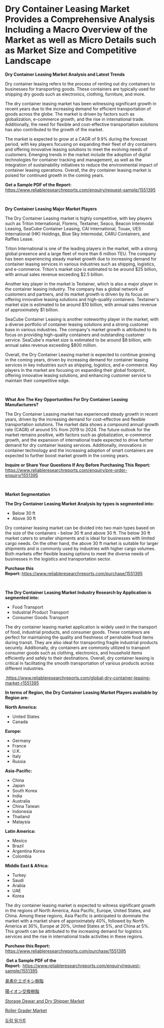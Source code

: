 <p><h1>Dry Container Leasing Market Provides a Comprehensive Analysis Including a Macro Overview of the Market as well as Micro Details such as Market Size and Competitive Landscape</h1></p><p><strong>Dry Container Leasing Market Analysis and Latest Trends</strong></p>
<p><p>Dry container leasing refers to the process of renting out dry containers to businesses for transporting goods. These containers are typically used for shipping dry goods such as electronics, clothing, furniture, and more.</p><p>The dry container leasing market has been witnessing significant growth in recent years due to the increasing demand for efficient transportation of goods across the globe. The market is driven by factors such as globalization, e-commerce growth, and the rise in international trade. Additionally, the need for flexible and cost-effective transportation solutions has also contributed to the growth of the market.</p><p>The market is expected to grow at a CAGR of 9.9% during the forecast period, with key players focusing on expanding their fleet of dry containers and offering innovative leasing solutions to meet the evolving needs of customers. Emerging trends in the market include the adoption of digital technologies for container tracking and management, as well as the integration of sustainability initiatives to reduce the environmental impact of container leasing operations. Overall, the dry container leasing market is poised for continued growth in the coming years.</p></p>
<p><strong>Get a Sample PDF of the Report:&nbsp;</strong> <a href="https://www.reliableresearchreports.com/enquiry/request-sample/1551395">https://www.reliableresearchreports.com/enquiry/request-sample/1551395</a></p>
<p>&nbsp;</p>
<p><strong>Dry Container Leasing Major Market Players</strong></p>
<p><p>The Dry Container Leasing market is highly competitive, with key players such as Triton International, Florens, Textainer, Seaco, Beacon Intermodal Leasing, SeaCube Container Leasing, CAI International, Touax, UES International (HK) Holdings, Blue Sky Intermodal, CARU Containers, and Raffles Lease.</p><p>Triton International is one of the leading players in the market, with a strong global presence and a large fleet of more than 6 million TEU. The company has been experiencing steady market growth due to increasing demand for container leasing services in various industries such as shipping, logistics, and e-commerce. Triton's market size is estimated to be around $25 billion, with annual sales revenue exceeding $2.5 billion.</p><p>Another key player in the market is Textainer, which is also a major player in the container leasing industry. The company has a global network of customers and partners, and its market growth is driven by its focus on offering innovative leasing solutions and high-quality containers. Textainer's market size is estimated to be around $10 billion, with annual sales revenue of approximately $1 billion.</p><p>SeaCube Container Leasing is another noteworthy player in the market, with a diverse portfolio of container leasing solutions and a strong customer base in various industries. The company's market growth is attributed to its focus on providing high-quality containers and outstanding customer service. SeaCube's market size is estimated to be around $8 billion, with annual sales revenue exceeding $800 million.</p><p>Overall, the Dry Container Leasing market is expected to continue growing in the coming years, driven by increasing demand for container leasing services in key industries such as shipping, logistics, and e-commerce. Key players in the market are focusing on expanding their global footprint, offering innovative leasing solutions, and enhancing customer service to maintain their competitive edge.</p></p>
<p>&nbsp;</p>
<p><strong>What Are The Key Opportunities For Dry Container Leasing Manufacturers?</strong></p>
<p><p>The Dry Container Leasing market has experienced steady growth in recent years, driven by the increasing demand for cost-effective and flexible transportation solutions. The market data shows a compound annual growth rate (CAGR) of around 5% from 2019 to 2024. The future outlook for the market remains positive, with factors such as globalization, e-commerce growth, and the expansion of international trade expected to drive further demand for dry container leasing services. Additionally, innovations in container technology and the increasing adoption of smart containers are expected to further boost market growth in the coming years.</p></p>
<p><strong>Inquire or Share Your Questions If Any Before Purchasing This Report:</strong> <a href="https://www.reliableresearchreports.com/enquiry/pre-order-enquiry/1551395">https://www.reliableresearchreports.com/enquiry/pre-order-enquiry/1551395</a></p>
<p>&nbsp;</p>
<p><strong>Market Segmentation</strong></p>
<p><strong>The Dry Container Leasing Market Analysis by types is segmented into:</strong></p>
<p><ul><li>Below 30 ft</li><li>Above 30 ft</li></ul></p>
<p><p>Dry container leasing market can be divided into two main types based on the size of the containers - below 30 ft and above 30 ft. The below 30 ft market caters to smaller shipments and is ideal for businesses with limited cargo needs. On the other hand, the above 30 ft market is suitable for larger shipments and is commonly used by industries with higher cargo volumes. Both markets offer flexible leasing options to meet the diverse needs of businesses in the logistics and transportation sector.</p></p>
<p><strong>Purchase this Report:&nbsp;</strong><a href="https://www.reliableresearchreports.com/purchase/1551395">https://www.reliableresearchreports.com/purchase/1551395</a></p>
<p>&nbsp;</p>
<p><strong>The Dry Container Leasing Market Industry Research by Application is segmented into:</strong></p>
<p><ul><li>Food Transport</li><li>Industrial Product Transport</li><li>Consumer Goods Transport</li></ul></p>
<p><p>The dry container leasing market application is widely used in the transport of food, industrial products, and consumer goods. These containers are perfect for maintaining the quality and freshness of perishable food items during transit. They are also ideal for transporting fragile industrial products securely. Additionally, dry containers are commonly utilized to transport consumer goods such as clothing, electronics, and household items efficiently and safely to their destinations. Overall, dry container leasing is critical in facilitating the smooth transportation of various products across different industries.</p></p>
<p><a href="https://www.reliableresearchreports.com/global-dry-container-leasing-market-r1551395">&nbsp;https://www.reliableresearchreports.com/global-dry-container-leasing-market-r1551395</a></p>
<p><strong>In terms of Region, the Dry Container Leasing Market Players available by Region are:</strong></p>
<p>
    <p> <strong> North America: </strong>
        <ul>
            <li>United States</li>
            <li>Canada</li>
        </ul>
        </p> 
    <p> <strong> Europe: </strong>
        <ul>
            <li>Germany</li>
            <li>France</li>
            <li>U.K.</li>
            <li>Italy</li>
            <li>Russia</li>
        </ul>
        </p> 
    <p> <strong> Asia-Pacific: </strong>
        <ul>
            <li>China</li>
            <li>Japan</li>
            <li>South Korea</li>
            <li>India</li>
            <li>Australia</li>
            <li>China Taiwan</li>
            <li>Indonesia</li>
            <li>Thailand</li>
            <li>Malaysia</li>
        </ul>
        </p> 
    <p> <strong> Latin America: </strong>
        <ul>
            <li>Mexico</li>
            <li>Brazil</li>
            <li>Argentina Korea</li>
            <li>Colombia</li>
        </ul>
        </p> 
    <p> <strong> Middle East & Africa: </strong>
        <ul>
            <li>Turkey</li>
            <li>Saudi</li>
            <li>Arabia</li>
            <li>UAE</li>
            <li>Korea</li>
        </ul>
    </p>
    </p>
<p><p>The dry container leasing market is expected to witness significant growth in the regions of North America, Asia Pacific, Europe, United States, and China. Among these regions, Asia Pacific is anticipated to dominate the market with a market share of approximately 40%, followed by North America at 30%, Europe at 20%, United States at 5%, and China at 5%. This growth can be attributed to the increasing demand for logistics services and the rise in international trade activities in these regions.</p></p>
<p><strong>Purchase this Report: </strong><a href="https://www.reliableresearchreports.com/purchase/1551395">https://www.reliableresearchreports.com/purchase/1551395</a></p>
<p>&nbsp;<strong>Get a Sample PDF of the Report:&nbsp;&nbsp;</strong><a href="https://www.reliableresearchreports.com/enquiry/request-sample/1551395">https://www.reliableresearchreports.com/enquiry/request-sample/1551395</a></p>
<p><strong></strong></p>
<p><p><a href="https://github.com/mm14022023/Market-Research-Report-List-2/blob/main/3917016161968.md">臭素化エポキシ樹脂</a></p><p><a href="https://github.com/NikitaBruen/Market-Research-Report-List-1/blob/main/1702073161969.md">陽イオン交換樹脂</a></p><p><a href="https://github.com/refatkhan11277/Market-Research-Report-List-1/blob/main/storage-dewar-and-dry-shipper-market.md">Storage Dewar and Dry Shipper Market</a></p><p><a href="https://github.com/crlaem461/Market-Research-Report-List-1/blob/main/roller-grader-market.md">Roller Grader Market</a></p><p><a href="https://github.com/Maeennan456456/Market-Research-Report-List-2/blob/main/1213189174373.md">듀럼 밀가루</a></p></p>